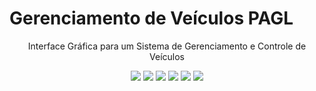 # Gerenciamento de Veículos PAGL

<p align="center">Interface Gráfica para um Sistema de Gerenciamento e Controle de Veículos</p>
<p align="center">
     <a alt="Java">
        <img src="https://img.shields.io/badge/Java-v17-red.svg" />
    </a>
    <a alt="JavaFX">
        <img src="https://img.shields.io/badge/JavaFX-v17.0.9-lightgreen.svg" />
    </a>
    <a alt="MySQL">
        <img src="https://img.shields.io/badge/Mysql-v8.0.33-purple.svg" />
    </a>
    <a alt="Maven">
        <img src="https://img.shields.io/badge/Maven-v3.8.1-darkblue.svg" />
    </a>
     <a alt="JUnit">
        <img src="https://img.shields.io/badge/JUnit-v4.13.2-orange.svg" />
    </a>
     <a alt="H2Database">
        <img src="https://img.shields.io/badge/H2Database-v4.13.2-blue.svg" />
    </a>
</p>
